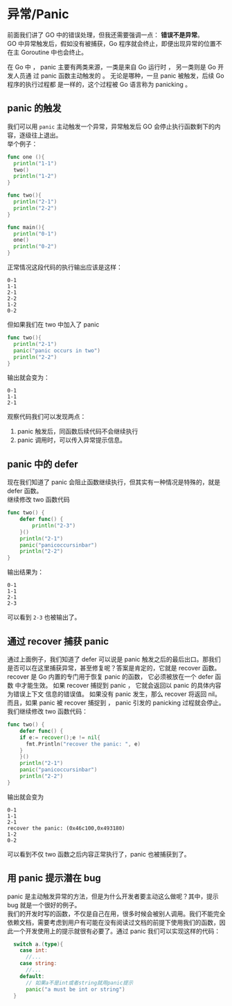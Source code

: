 # 异常/Panic

前面我们讲了 GO 中的错误处理，但我还需要强调一点： **错误不是异常**。  
GO 中异常触发后，假如没有被捕获，Go 程序就会终止，即便出现异常的位置不在主 Goroutine 中也会终止。

在 Go 中 ， panic 主要有两类来源，一类是来自 Go 运行时 ， 另一类则是 Go 开发人员通 过 panic 函数主动触发的 。 无论是哪种，一旦 panic 被触发，后续 Go 程序的执行过程都 是一样的，这个过程被 Go 语言称为 panicking 。

## panic 的触发

我们可以用 `panic` 主动触发一个异常，异常触发后 GO 会停止执行函数剩下的内容，逐级往上退出。  
举个例子：

```go
func one (){
  println("1-1")
  two()
  println("1-2")
}

func two(){
  println("2-1")
  println("2-2")
}

func main(){
  println("0-1")
  one()
  println("0-2")
}
```

正常情况这段代码的执行输出应该是这样：

```
0-1
1-1
2-1
2-2
1-2
0-2
```

但如果我们在 two 中加入了 panic

```go
func two(){
  println("2-1")
  panic("panic occurs in two")
  println("2-2")
}
```

输出就会变为：

```
0-1
1-1
2-1
```

观察代码我们可以发现两点：

1. panic 触发后，同函数后续代码不会继续执行
2. panic 调用时，可以传入异常提示信息。

## panic 中的 defer

现在我们知道了 panic 会阻止函数继续执行，但其实有一种情况是特殊的，就是 defer 函数。  
继续修改 two 函数代码

```go
func two() {
	defer func() {
		println("2-3")
	}()
	println("2-1")
	panic("panicoccursinbar")
	println("2-2")
}
```

输出结果为：

```
0-1
1-1
2-1
2-3
```

可以看到 `2-3` 也被输出了。

## 通过 recover 捕获 panic

通过上面例子，我们知道了 defer 可以说是 panic 触发之后的最后出口。那我们是否可以在这里捕获异常，甚至修复呢？答案是肯定的，它就是 recover 函数。  
recover 是 Go 内置的专门用于恢复 panic 的函数， 它必须被放在一个 defer 函数 中才能生效。 如果 recover 捕捉到 panic ， 它就会返回以 panic 的具体内容为错误上下文 信息的错误值。 如果没有 panic 发生，那么 recover 将返回 nil。 而且，如果 panic 被 recover 捕捉到 ， panic 引发的 panicking 过程就会停止。
我们继续修改 two 函数代码：

```go
func two() {
	defer func() {
    if e:= recover();e != nil{
      fmt.Println("recover the panic: ", e)
    }
	}()
	println("2-1")
	panic("panicoccursinbar")
	println("2-2")
}
```

输出就会变为

```
0-1
1-1
2-1
recover the panic: (0x46c100,0x493180)
1-2
0-2
```

可以看到不仅 two 函数之后内容正常执行了，panic 也被捕获到了。

## 用 panic 提示潜在 bug

panic 是主动触发异常的方法，但是为什么开发者要主动这么做呢？其中，提示 bug 就是一个很好的例子。  
我们的开发时写的函数，不仅是自己在用，很多时候会被别人调用。我们不能完全依赖文档，需要考虑到用户有可能在没有阅读过文档的前提下使用我们的函数，因此一个开发使用上的提示就很有必要了。通过 panic 我们可以实现这样的代码：

```go
  switch a.(type){
    case int:
      //...
    case string:
      //...
    default:
      // 如果a不是int或者string就用panic提示
      panic("a must be int or string")
  }
```
